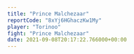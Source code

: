 ```yaml
---
title: "Prince Malchezaar"
reportCode: "8xYj6HGhaczKw1My"
player: "Torinoo"
fight: "Prince Malchezaar"
date: 2021-09-08T20:17:22.766000+00:00
---
```

